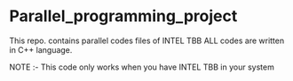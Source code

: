 # Parallel_programming_project
This repo. contains parallel codes files of INTEL TBB 
ALL codes are written in C++ language. 

NOTE :- This code only works when you have INTEL TBB in your system 
